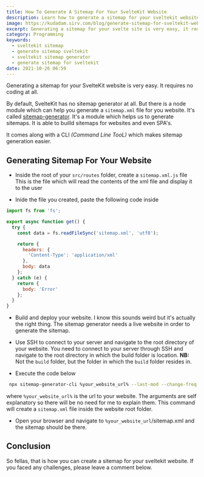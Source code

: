 ```yaml
---
title: How To Generate A Sitemap For Your SvelteKit Website
description: Learn how to generate a sitemap for your sveltekit website
image: https://kudadam.sirv.com/blog/generate-sitemap-for-sveltekit-website/hero.jpg
excerpt: Generating a sitemap for your svelte site is very easy, it requires no coding at all.
category: Programming
keywords:
  - sveltekit sitemap
  - generate sitemap sveltekit
  - sveltekit sitemap generator
  - generate sitemap for sveltekit
date: 2021-10-26 06:59
---
```


<p class="intro">
  Generating a sitemap for your SvelteKit website is very easy. It requires no coding at all.
</p>

By default, SvelteKit has no sitemap generator at all. But there is a node module which can help you generate a `sitemap.xml` file for you website. It's called [sitemap-generator](https://github.com/lgraubner/sitemap-generator). It's a module which helps us to generate sitemaps. It is able to builld sitemaps for websites and even SPA's.

It comes along with a CLI _(Command Line TooL)_ which makes sitemap generation easier.

## Generating Sitemap For Your Website

* Inside the root of your `src/routes` folder, create a `sitemap.xml.js` file
This is the file which will read the contents of the xml file and display it to the user

* Inide the file you created, paste the following code inside

```javascript
import fs from 'fs';

export async function get() {
  try {
    const data = fs.readFileSync('sitemap.xml', 'utf8');

    return {
      headers: {
        'Content-Type': 'application/xml'
      },
      body: data
    };
  } catch (e) {
    return {
      body: 'Error'
    };
  }
}
```

* Build and deploy your website. 
  I know this sounds weird but it's actually the right thing.
  The sitemap generator needs a live website in order to generate the sitemap.

* Use SSH to connect to your server and navigate to the root directory of your website.
  You need to connect to your server through SSH and navigate to the root directory in which the build folder is location. __NB:__ Not the `build` folder, but the folder in which the `build` folder resides in.

* Execute the code below

```bash
 npx sitemap-generator-cli %your_website_url% --last-mod --change-freq daily --priority-map "1.0"
```

where `%your_website_url%` is the url to your website. The arguments are self explanatory so there will be no need for me to explain them. 
This command will create a `sitemap.xml` file inside the website root folder.

* Open your browser and navigate to `%your_website_url`/sitemap.xml and the sitemap should be there.


## Conclusion

So fellas, that is how you can create a sitemap for your sveltekit website. If you faced any challenges, please leave a comment below.